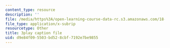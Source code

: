```yaml
---
content_type: resource
description: ''
file: /media/https%3A/open-learning-course-data-rc.s3.amazonaws.com/18-085-computational-science-and-engineering-i-fall-2008/d9e84f095503bd528cbf7192e7be9855_0egP7_kq23E.srt
file_type: application/x-subrip
resourcetype: Other
title: 3play caption file
uid: d9e84f09-5503-bd52-8cbf-7192e7be9855
---
```

